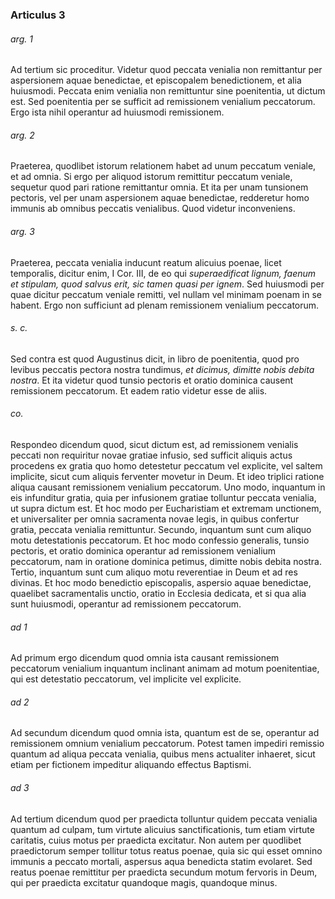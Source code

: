 ### Articulus 3

###### arg. 1
Ad tertium sic proceditur. Videtur quod peccata venialia non remittantur per aspersionem aquae benedictae, et episcopalem benedictionem, et alia huiusmodi. Peccata enim venialia non remittuntur sine poenitentia, ut dictum est. Sed poenitentia per se sufficit ad remissionem venialium peccatorum. Ergo ista nihil operantur ad huiusmodi remissionem.

###### arg. 2
Praeterea, quodlibet istorum relationem habet ad unum peccatum veniale, et ad omnia. Si ergo per aliquod istorum remittitur peccatum veniale, sequetur quod pari ratione remittantur omnia. Et ita per unam tunsionem pectoris, vel per unam aspersionem aquae benedictae, redderetur homo immunis ab omnibus peccatis venialibus. Quod videtur inconveniens.

###### arg. 3
Praeterea, peccata venialia inducunt reatum alicuius poenae, licet temporalis, dicitur enim, I Cor. III, de eo qui *superaedificat lignum, faenum et stipulam, quod salvus erit, sic tamen quasi per ignem*. Sed huiusmodi per quae dicitur peccatum veniale remitti, vel nullam vel minimam poenam in se habent. Ergo non sufficiunt ad plenam remissionem venialium peccatorum.

###### s. c.
Sed contra est quod Augustinus dicit, in libro de poenitentia, quod pro levibus peccatis pectora nostra tundimus, *et dicimus, dimitte nobis debita nostra*. Et ita videtur quod tunsio pectoris et oratio dominica causent remissionem peccatorum. Et eadem ratio videtur esse de aliis.

###### co.
Respondeo dicendum quod, sicut dictum est, ad remissionem venialis peccati non requiritur novae gratiae infusio, sed sufficit aliquis actus procedens ex gratia quo homo detestetur peccatum vel explicite, vel saltem implicite, sicut cum aliquis ferventer movetur in Deum. Et ideo triplici ratione aliqua causant remissionem venialium peccatorum. Uno modo, inquantum in eis infunditur gratia, quia per infusionem gratiae tolluntur peccata venialia, ut supra dictum est. Et hoc modo per Eucharistiam et extremam unctionem, et universaliter per omnia sacramenta novae legis, in quibus confertur gratia, peccata venialia remittuntur. Secundo, inquantum sunt cum aliquo motu detestationis peccatorum. Et hoc modo confessio generalis, tunsio pectoris, et oratio dominica operantur ad remissionem venialium peccatorum, nam in oratione dominica petimus, dimitte nobis debita nostra. Tertio, inquantum sunt cum aliquo motu reverentiae in Deum et ad res divinas. Et hoc modo benedictio episcopalis, aspersio aquae benedictae, quaelibet sacramentalis unctio, oratio in Ecclesia dedicata, et si qua alia sunt huiusmodi, operantur ad remissionem peccatorum.

###### ad 1
Ad primum ergo dicendum quod omnia ista causant remissionem peccatorum venialium inquantum inclinant animam ad motum poenitentiae, qui est detestatio peccatorum, vel implicite vel explicite.

###### ad 2
Ad secundum dicendum quod omnia ista, quantum est de se, operantur ad remissionem omnium venialium peccatorum. Potest tamen impediri remissio quantum ad aliqua peccata venialia, quibus mens actualiter inhaeret, sicut etiam per fictionem impeditur aliquando effectus Baptismi.

###### ad 3
Ad tertium dicendum quod per praedicta tolluntur quidem peccata venialia quantum ad culpam, tum virtute alicuius sanctificationis, tum etiam virtute caritatis, cuius motus per praedicta excitatur. Non autem per quodlibet praedictorum semper tollitur totus reatus poenae, quia sic qui esset omnino immunis a peccato mortali, aspersus aqua benedicta statim evolaret. Sed reatus poenae remittitur per praedicta secundum motum fervoris in Deum, qui per praedicta excitatur quandoque magis, quandoque minus.

